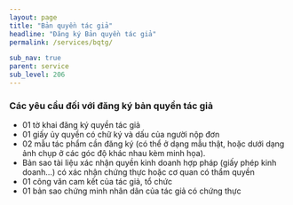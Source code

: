 ```yaml
---
layout: page
title: "Bản quyền tác giả"
headline: "Đăng ký Bản quyền tác giả"
permalink: /services/bqtg/

sub_nav: true
parent: service
sub_level: 206
---
```


### Các yêu cầu đối với đăng ký bản quyền tác giả
- 01 tờ khai đăng ký quyền tác giả
- 01 giấy ủy quyền có chữ ký và dấu của người nộp đơn
- 02 mẫu tác phẩm cần đăng ký (có thể ở dạng mẫu thật, hoặc dưới dạng ảnh chụp ở các góc độ khác nhau kèm minh họa).
- Bản sao tài liệu xác nhận quyền kinh doanh hợp pháp (giấy phép kinh doanh…) có xác nhận chứng thực hoặc cơ quan có thẩm quyền
- 01 công văn cam kết của tác giả, tổ chức
- 01 bản sao chứng minh nhân dân của tác giả có chứng thực
